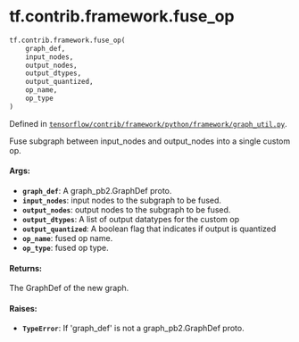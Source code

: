 <div itemscope itemtype="http://developers.google.com/ReferenceObject">
<meta itemprop="name" content="tf.contrib.framework.fuse_op" />
<meta itemprop="path" content="Stable" />
</div>

# tf.contrib.framework.fuse_op

``` python
tf.contrib.framework.fuse_op(
    graph_def,
    input_nodes,
    output_nodes,
    output_dtypes,
    output_quantized,
    op_name,
    op_type
)
```



Defined in [`tensorflow/contrib/framework/python/framework/graph_util.py`](https://www.tensorflow.org/code/tensorflow/contrib/framework/python/framework/graph_util.py).

Fuse subgraph between input_nodes and output_nodes into a single custom op.

#### Args:

* <b>`graph_def`</b>: A graph_pb2.GraphDef proto.
* <b>`input_nodes`</b>: input nodes to the subgraph to be fused.
* <b>`output_nodes`</b>: output nodes to the subgraph to be fused.
* <b>`output_dtypes`</b>: A list of output datatypes for the custom op
* <b>`output_quantized`</b>: A boolean flag that indicates if output is quantized
* <b>`op_name`</b>: fused op name.
* <b>`op_type`</b>: fused op type.

#### Returns:

The GraphDef of the new graph.


#### Raises:

* <b>`TypeError`</b>: If 'graph_def' is not a graph_pb2.GraphDef proto.
